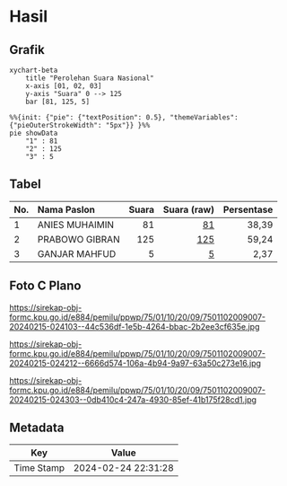 # Hasil

## Grafik

```mermaid
xychart-beta
    title "Perolehan Suara Nasional"
    x-axis [01, 02, 03]
    y-axis "Suara" 0 --> 125
    bar [81, 125, 5]
```

```mermaid
%%{init: {"pie": {"textPosition": 0.5}, "themeVariables": {"pieOuterStrokeWidth": "5px"}} }%%
pie showData
    "1" : 81
    "2" : 125
    "3" : 5
```

## Tabel

| No. | Nama Paslon    | Suara | Suara (raw) | Persentase |
|:--- |:-------------- | -----:| -----------:| ----------:|
| 1   | ANIES MUHAIMIN | 81    | [81][p-1]   | 38,39      |
| 2   | PRABOWO GIBRAN | 125   | [125][p-2]  | 59,24      |
| 3   | GANJAR MAHFUD  | 5     | [5][p-3]    | 2,37       |


[p-1]: https://github.com/gigit-pemilu/pemilu-2024/blob/main/pilpres/hitung-suara/sub/75-gorontalo/sub/01-gorontalo/sub/10-telaga-biru/sub/2009-pentadio-barat/sub/007-tps/sub/paslon-1.txt
[p-2]: https://github.com/gigit-pemilu/pemilu-2024/blob/main/pilpres/hitung-suara/sub/75-gorontalo/sub/01-gorontalo/sub/10-telaga-biru/sub/2009-pentadio-barat/sub/007-tps/sub/paslon-2.txt
[p-3]: https://github.com/gigit-pemilu/pemilu-2024/blob/main/pilpres/hitung-suara/sub/75-gorontalo/sub/01-gorontalo/sub/10-telaga-biru/sub/2009-pentadio-barat/sub/007-tps/sub/paslon-3.txt

## Foto C Plano

https://sirekap-obj-formc.kpu.go.id/e884/pemilu/ppwp/75/01/10/20/09/7501102009007-20240215-024103--44c536df-1e5b-4264-bbac-2b2ee3cf635e.jpg

https://sirekap-obj-formc.kpu.go.id/e884/pemilu/ppwp/75/01/10/20/09/7501102009007-20240215-024212--6666d574-106a-4b94-9a97-63a50c273e16.jpg

https://sirekap-obj-formc.kpu.go.id/e884/pemilu/ppwp/75/01/10/20/09/7501102009007-20240215-024303--0db410c4-247a-4930-85ef-41b175f28cd1.jpg


## Metadata

| Key        | Value               |
| ---------- | ------------------- |
| Time Stamp | 2024-02-24 22:31:28 |



